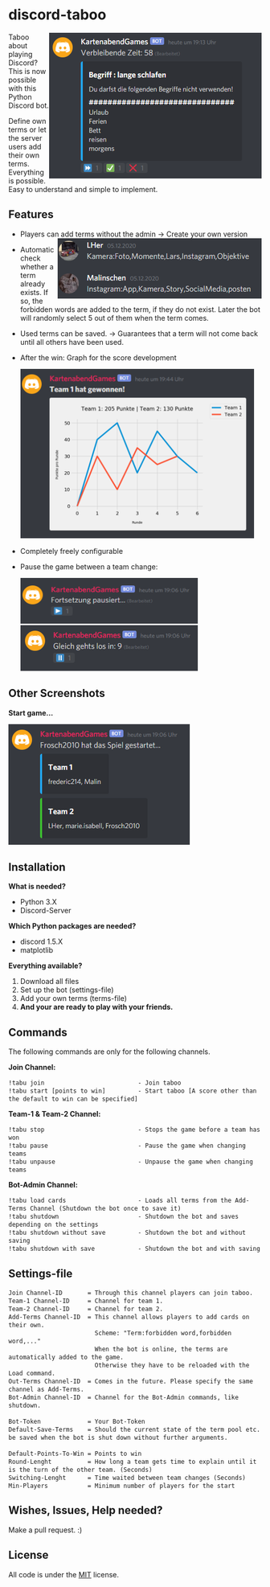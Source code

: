 # discord-taboo

<img src="https://github.com/Frosch2010/discord-taboo/blob/main/Screenshots/explainer_react.png" height="290" width="423" align="right">

Taboo about playing Discord?
This is now possible with this Python Discord bot.

Define own terms or let the server users add their own terms. Everything is possible. Easy to understand and simple to implement.

## Features

* Players can add terms without the admin -> Create your own version
    <img src="https://github.com/Frosch2010/discord-taboo/blob/main/Screenshots/ADD-Terms.png" height="120" width="406" align="right">

* Automatic check whether a term already exists. If so, the forbidden words are added to the term, if they do not exist. Later the bot will randomly select 5 out of them when the term comes.
* Used terms can be saved. -> Guarantees that a term will not come back until all others have been used.
* After the win: Graph for the score development

    <img src="https://github.com/Frosch2010/discord-taboo/blob/main/Screenshots/win_graph.png" height="337" width="465">

* Completely freely configurable
* Pause the game between a team change:
    
    <img src="https://github.com/Frosch2010/discord-taboo/blob/main/Screenshots/Waiting.png" height="91" width="353">
    <img src="https://github.com/Frosch2010/discord-taboo/blob/main/Screenshots/PauseGame.png" height="91" width="353">

## Other Screenshots

**Start game...**

![alt text](https://github.com/Frosch2010/discord-taboo/blob/main/Screenshots/start_message.png?raw=true)

## Installation

**What is needed?**
* Python 3.X
* Discord-Server

**Which Python packages are needed?**
* discord 1.5.X
* matplotlib

**Everything available?**
1. Download all files
2. Set up the bot (settings-file)
3. Add your own terms (terms-file)
4. **And your are ready to play with your friends.**

## Commands


The following commands are only for the following channels.

**Join Channel:**
```
!tabu join                          - Join taboo
!tabu start [points to win]         - Start taboo [A score other than the default to win can be specified]
```

**Team-1 & Team-2 Channel:**
```
!tabu stop                          - Stops the game before a team has won
!tabu pause                         - Pause the game when changing teams
!tabu unpause                       - Unpause the game when changing teams
```

**Bot-Admin Channel:**
```
!tabu load cards                    - Loads all terms from the Add-Terms Channel (Shutdown the bot once to save it)
!tabu shutdown                      - Shutdown the bot and saves depending on the settings
!tabu shutdown without save         - Shutdown the bot and without saving
!tabu shutdown with save            - Shutdown the bot and with saving
```

## Settings-file

```
Join Channel-ID       = Through this channel players can join taboo.
Team-1 Channel-ID     = Channel for team 1.
Team-2 Channel-ID     = Channel for team 2.
Add-Terms Channel-ID  = This channel allows players to add cards on their own. 
                        Scheme: "Term:forbidden word,forbidden word,..."
                        When the bot is online, the terms are automatically added to the game.
                        Otherwise they have to be reloaded with the Load command.
Out-Terms Channel-ID  = Comes in the future. Please specify the same channel as Add-Terms.
Bot-Admin Channel-ID  = Channel for the Bot-Admin commands, like shutdown.

Bot-Token             = Your Bot-Token
Default-Save-Terms    = Should the current state of the term pool etc. be saved when the bot is shut down without further arguments.

Default-Points-To-Win = Points to win
Round-Lenght          = How long a team gets time to explain until it is the turn of the other team. (Seconds)
Switching-Lenght      = Time waited between team changes (Seconds)
Min-Players           = Minimum number of players for the start
```

## Wishes, Issues, Help needed?
Make a pull request. :)


## License
All code is under the [MIT](https://choosealicense.com/licenses/mit/) license.
